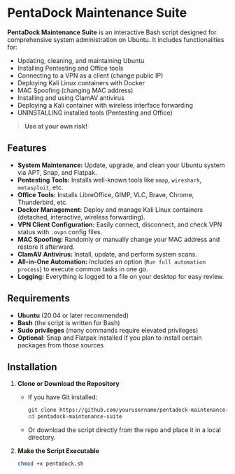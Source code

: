 # PentaDock Maintenance Suite

**PentaDock Maintenance Suite** is an interactive Bash script designed for comprehensive system administration on Ubuntu. It includes functionalities for:

- Updating, cleaning, and maintaining Ubuntu  
- Installing Pentesting and Office tools  
- Connecting to a VPN as a client (change public IP)  
- Deploying Kali Linux containers with Docker  
- MAC Spoofing (changing MAC address)  
- Installing and using ClamAV antivirus  
- Deploying a Kali container with wireless interface forwarding  
- UNINSTALLING installed tools (Pentesting and Office)

> **Use at your own risk!**

## Features

- **System Maintenance:** Update, upgrade, and clean your Ubuntu system via APT, Snap, and Flatpak.
- **Pentesting Tools:** Installs well-known tools like `nmap`, `wireshark`, `metasploit`, etc.
- **Office Tools:** Installs LibreOffice, GIMP, VLC, Brave, Chrome, Thunderbird, etc.
- **Docker Management:** Deploy and manage Kali Linux containers (detached, interactive, wireless forwarding).
- **VPN Client Configuration:** Easily connect, disconnect, and check VPN status with `.ovpn` config files.
- **MAC Spoofing:** Randomly or manually change your MAC address and restore it afterward.
- **ClamAV Antivirus:** Install, update, and perform system scans.
- **All-in-One Automation:** Includes an option (`Run full automation process`) to execute common tasks in one go.
- **Logging:** Everything is logged to a file on your desktop for easy review.

## Requirements

- **Ubuntu** (20.04 or later recommended)
- **Bash** (the script is written for Bash)
- **Sudo privileges** (many commands require elevated privileges)
- **Optional**: Snap and Flatpak installed if you plan to install certain packages from those sources

## Installation

1. **Clone or Download the Repository**  
   - If you have Git installed:
     ```bash
     git clone https://github.com/yourusername/pentadock-maintenance-suite.git
     cd pentadock-maintenance-suite
     ```
   - Or download the script directly from the repo and place it in a local directory.

2. **Make the Script Executable**  
   ```bash
   chmod +x pentadock.sh
